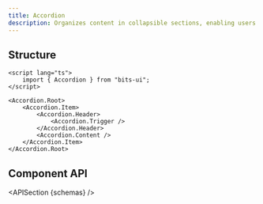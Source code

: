 ```yaml
---
title: Accordion
description: Organizes content in collapsible sections, enabling users to expand or collapse them as needed.
---
```


<script>
	import { APISection } from '@/components'
	export let schemas
</script>

## Structure

```svelte
<script lang="ts">
	import { Accordion } from "bits-ui";
</script>

<Accordion.Root>
	<Accordion.Item>
		<Accordion.Header>
			<Accordion.Trigger />
		</Accordion.Header>
		<Accordion.Content />
	</Accordion.Item>
</Accordion.Root>
```

## Component API

<APISection {schemas} />
